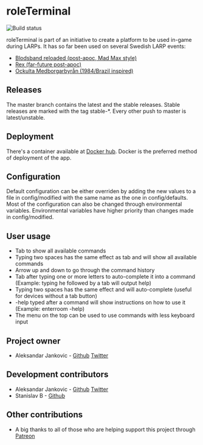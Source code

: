 # roleTerminal
![Build status](https://api.travis-ci.org/yxeri/roleTerminal.svg)

roleTerminal is part of an initiative to create a platform to be used in-game during LARPs. It has so far been used on several Swedish LARP events:
* [Blodsband reloaded (post-apoc, Mad Max style)](http://bbreloaded.se)
* [Rex (far-future post-apoc)](http://www.rexlajv.se)
* [Ockulta Medborgarbyrån (1984/Brazil inspired)](http://www.ockultamedborgarbyran.com)

## Releases

The master branch contains the latest and the stable releases. Stable releases are marked with the tag stable-*. Every other push to master is latest/unstable.

## Deployment

There's a container available at [Docker hub](https://hub.docker.com/r/yxeri/roleterminal/). Docker is the preferred method of deployment of the app.

## Configuration

Default configuration can be either overriden by adding the new values to a file in config/modified with the same name as the one in config/defaults.
Most of the configuration can also be changed through environmental variables. Environmental variables have higher priority than changes made in config/modified.

## User usage

* Tab to show all available commands
* Typing two spaces has the same effect as tab and will show all available commands
* Arrow up and down to go through the command history
* Tab after typing one or more letters to auto-complete it into a command (Example: typing he followed by a tab will output help)
* Typing two spaces has the same effect and will auto-complete (useful for devices without a tab button)
* -help typed after a command will show instructions on how to use it (Example: enterroom -help)
* The menu on the top can be used to use commands with less keyboard input

## Project owner

* Aleksandar Jankovic - [Github](https://github.com/yxeri) [Twitter](https://twitter.com/yxeri)

## Development contributors

* Aleksandar Jankovic - [Github](https://github.com/yxeri) [Twitter](https://twitter.com/yxeri)
* Stanislav B - [Github](https://github.com/stanislavb)

## Other contributions

* A big thanks to all of those who are helping support this project through [Patreon](http://patreon.com/yxeri)
